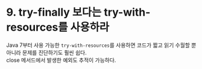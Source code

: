 # 9. try-finally 보다는 try-with-resources를 사용하라

Java 7부터 사용 가능한 `try-with-resources`를 사용하면 코드가 짧고 읽기 수월할 뿐 아니라 문제를 진단하기도 훨씬 쉽다.  
close 메서드에서 발생한 예외도 추적이 가능하다.
